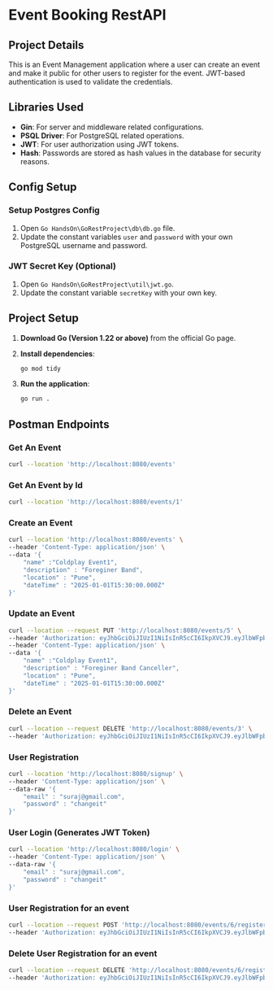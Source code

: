 # Event Booking RestAPI

## Project Details

This is an Event Management application where a user can create an event and make it public for other users to register for the event. JWT-based authentication is used to validate the credentials.

## Libraries Used

- **Gin**: For server and middleware related configurations.
- **PSQL Driver**: For PostgreSQL related operations.
- **JWT**: For user authorization using JWT tokens.
- **Hash**: Passwords are stored as hash values in the database for security reasons.

## Config Setup

### Setup Postgres Config

1. Open `Go HandsOn\GoRestProject\db\db.go` file.
2. Update the constant variables `user` and `password` with your own PostgreSQL username and password.

### JWT Secret Key (Optional)

1. Open `Go HandsOn\GoRestProject\util\jwt.go`.
2. Update the constant variable `secretKey` with your own key.

## Project Setup

1. **Download Go (Version 1.22 or above)** from the official Go page.

2. **Install dependencies**:

   ```sh
   go mod tidy
   ```

3. **Run the application**:
   ```sh
   go run .
   ```

## Postman Endpoints

### Get An Event

```sh
curl --location 'http://localhost:8080/events'
```

### Get An Event by Id

```sh
curl --location 'http://localhost:8080/events/1'
```

### Create an Event

```sh
curl --location 'http://localhost:8080/events' \
--header 'Content-Type: application/json' \
--data '{
    "name" :"Coldplay Event1",
    "description" : "Foreginer Band",
    "location" : "Pune",
    "dateTime" : "2025-01-01T15:30:00.000Z"
}'
```

### Update an Event

```sh
curl --location --request PUT 'http://localhost:8080/events/5' \
--header 'Authorization: eyJhbGciOiJIUzI1NiIsInR5cCI6IkpXVCJ9.eyJlbWFpbCI6InN1cmFqQGdtYWlsLmNvbSIsImV4cCI6MTczMjUzNzgzMiwidXNlcklkIjo0fQ.DvffddiOT9pkPnc-BOrJ1euockG8eVlX4-6RdPeexFE' \
--header 'Content-Type: application/json' \
--data '{
    "name" :"Coldplay Event1",
    "description" : "Foreginer Band Canceller",
    "location" : "Pune",
    "dateTime" : "2025-01-01T15:30:00.000Z"
}'
```

### Delete an Event

```sh
curl --location --request DELETE 'http://localhost:8080/events/3' \
--header 'Authorization: eyJhbGciOiJIUzI1NiIsInR5cCI6IkpXVCJ9.eyJlbWFpbCI6ImFuYW5kQGdtYWlsLmNvbSIsImV4cCI6MTczMjUzNDU4NiwidXNlcklkIjozfQ.zYV4h5rIsGykaiI4MTLbh_69qQst2GNbAHzxF6AlyaM'
```

### User Registration

```sh
curl --location 'http://localhost:8080/signup' \
--header 'Content-Type: application/json' \
--data-raw '{
    "email" : "suraj@gmail.com",
    "password" : "changeit"
}'
```

### User Login (Generates JWT Token)

```sh
curl --location 'http://localhost:8080/login' \
--header 'Content-Type: application/json' \
--data-raw '{
    "email" : "suraj@gmail.com",
    "password" : "changeit"
}'
```

### User Registration for an event

```sh
curl --location --request POST 'http://localhost:8080/events/6/register' \
--header 'Authorization: eyJhbGciOiJIUzI1NiIsInR5cCI6IkpXVCJ9.eyJlbWFpbCI6InN1cmFqQGdtYWlsLmNvbSIsImV4cCI6MTczMjU0MjIzNCwidXNlcklkIjo0fQ.De7NJ5vQ59mEJzRRv_7Ykfld6UvUdyN_-fd83H5ho3w'

```

### Delete User Registration for an event

```sh
curl --location --request DELETE 'http://localhost:8080/events/6/register' \
--header 'Authorization: eyJhbGciOiJIUzI1NiIsInR5cCI6IkpXVCJ9.eyJlbWFpbCI6InN1cmFqQGdtYWlsLmNvbSIsImV4cCI6MTczMjU0MjIzNCwidXNlcklkIjo0fQ.De7NJ5vQ59mEJzRRv_7Ykfld6UvUdyN_-fd83H5ho3w'
```
